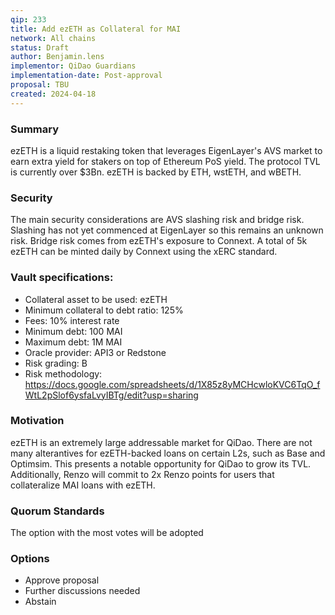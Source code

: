 ```yaml
---
qip: 233
title: Add ezETH as Collateral for MAI
network: All chains
status: Draft
author: Benjamin.lens
implementor: QiDao Guardians
implementation-date: Post-approval
proposal: TBU
created: 2024-04-18
---
```


### Summary

ezETH is a liquid restaking token that leverages EigenLayer's AVS market to earn extra yield for stakers on top of Ethereum PoS yield. The protocol TVL is currently over $3Bn. ezETH is backed by ETH, wstETH, and wBETH.

### Security

The main security considerations are AVS slashing risk and bridge risk. Slashing has not yet commenced at EigenLayer so this remains an unknown risk. Bridge risk comes from ezETH's exposure to Connext. A total of 5k ezETH can be minted daily by Connext using the xERC standard.

### Vault specifications:

* Collateral asset to be used: ezETH
* Minimum collateral to debt ratio: 125%
* Fees: 10% interest rate
* Minimum debt: 100 MAI
* Maximum debt: 1M MAI
* Oracle provider: API3 or Redstone
* Risk grading: B
* Risk methodology: https://docs.google.com/spreadsheets/d/1X85z8yMCHcwloKVC6TqO_fWtL2pSlof6ysfaLvyIBTg/edit?usp=sharing

### Motivation

ezETH is an extremely large addressable market for QiDao. There are not many alterantives for ezETH-backed loans on certain L2s, such as Base and Optimsim. This presents a notable opportunity for QiDao to grow its TVL. Additionally, Renzo will commit to 2x Renzo points for users that collateralize MAI loans with ezETH.

### Quorum Standards

The option with the most votes will be adopted

### Options

* Approve proposal
* Further discussions needed
* Abstain

